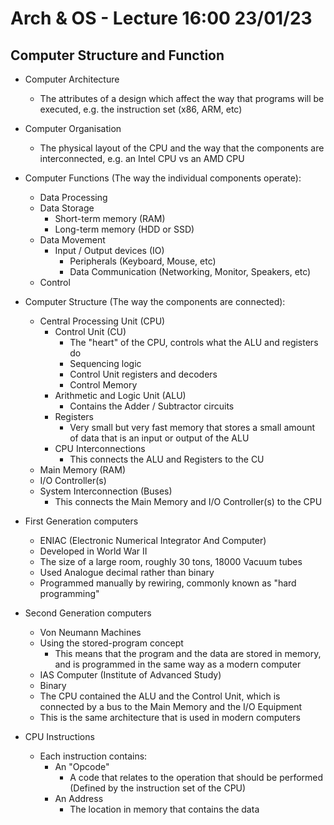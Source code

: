 # Arch & OS - Lecture 16:00 23/01/23

## Computer Structure and Function

- Computer Architecture
  - The attributes of a design which affect the way that programs will be executed, e.g. the instruction set (x86, ARM, etc)
- Computer Organisation
  - The physical layout of the CPU and the way that the components are interconnected, e.g. an Intel CPU vs an AMD CPU

- Computer Functions (The way the individual components operate):
  - Data Processing
  - Data Storage
    - Short-term memory (RAM)
    - Long-term memory (HDD or SSD)
  - Data Movement
    - Input / Output devices (IO)
      - Peripherals (Keyboard, Mouse, etc)
      - Data Communication (Networking, Monitor, Speakers, etc)
  - Control

- Computer Structure (The way the components are connected):
  - Central Processing Unit (CPU)
    - Control Unit (CU)
      - The "heart" of the CPU, controls what the ALU and registers do
      - Sequencing logic
      - Control Unit registers and decoders
      - Control Memory
    - Arithmetic and Logic Unit (ALU)
      - Contains the Adder / Subtractor circuits
    - Registers
      - Very small but very fast memory that stores a small amount of data that is an input or output of the ALU
    - CPU Interconnections
      - This connects the ALU and Registers to the CU
  - Main Memory (RAM)
  - I/O Controller(s)
  - System Interconnection (Buses)
    - This connects the Main Memory and I/O Controller(s) to the CPU

- First Generation computers
  - ENIAC (Electronic Numerical Integrator And Computer)
  - Developed in World War II
  - The size of a large room, roughly 30 tons, 18000 Vacuum tubes
  - Used Analogue decimal rather than binary
  - Programmed manually by rewiring, commonly known as "hard programming"
- Second Generation computers
  - Von Neumann Machines
  - Using the stored-program concept
    - This means that the program and the data are stored in memory, and is programmed in the same way as a modern computer
  - IAS Computer (Institute of Advanced Study)
  - Binary
  - The CPU contained the ALU and the Control Unit, which is connected by a bus to the Main Memory and the I/O Equipment
  - This is the same architecture that is used in modern computers

- CPU Instructions
  - Each instruction contains:
    - An "Opcode"
      - A code that relates to the operation that should be performed (Defined by the instruction set of the CPU)
    - An Address
      - The location in memory that contains the data